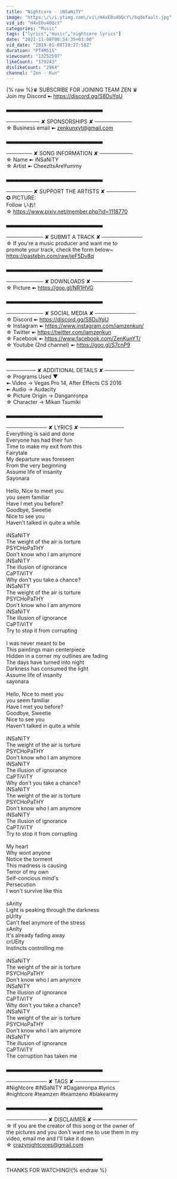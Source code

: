 ```yaml
---
title: "Nightcore - iNSaNiTY"
image: "https:\/\/i.ytimg.com\/vi\/H4xE0u4OQcY\/hqdefault.jpg"
vid_id: "H4xE0u4OQcY"
categories: "Music"
tags: ["lyrics","music","nightcore lyrics"]
date: "2021-11-08T08:34:35+03:00"
vid_date: "2019-01-08T20:27:58Z"
duration: "PT4M51S"
viewcount: "13252597"
likeCount: "179243"
dislikeCount: "2964"
channel: "Zen - Kun"
---
```

{% raw %}♛ SUBSCRIBE FOR JOINING TEAM ZEN ♛<br />Join my Discord ➼ <a rel="nofollow" target="blank" href="https://discord.gg/S8DuYqU">https://discord.gg/S8DuYqU</a><br /><br />▃▃▃▃▃▃▃▃▃▃▃▃▃▃▃▃▃▃▃▃▃▃▃▃<br /><br />───────── ✘ SPONSORSHIPS ✘ ──────────<br />☆ Business email ➼ zenkunxyt@gmail.com<br /><br />▃▃▃▃▃▃▃▃▃▃▃▃▃▃▃▃▃▃▃▃▃▃▃▃<br /><br />─────── ✘ SONG INFORMATION ✘ ─────────<br />☆ Name ➼ iNSaNiTY<br />☆ Artist ➼ CheezItsAreYummy<br /><br />▃▃▃▃▃▃▃▃▃▃▃▃▃▃▃▃▃▃▃▃▃▃▃▃<br /><br />─────── ✘ SUPPORT THE ARTISTS ✘ ────────<br />✪ PICTURE:<br /> Follow いお! <br />☆ <a rel="nofollow" target="blank" href="https://www.pixiv.net/member.php?id=1118770">https://www.pixiv.net/member.php?id=1118770</a><br /><br />▃▃▃▃▃▃▃▃▃▃▃▃▃▃▃▃▃▃▃▃▃▃▃▃<br /><br />────────── ✘ SUBMIT A TRACK ✘ ───────────<br />☆ If you're a music producer and want me to<br />promote your track, check the form below~<br /><a rel="nofollow" target="blank" href="https://pastebin.com/raw/jeF5Dv8q">https://pastebin.com/raw/jeF5Dv8q</a><br /><br />▃▃▃▃▃▃▃▃▃▃▃▃▃▃▃▃▃▃▃▃▃▃▃▃<br /><br />────────── ✘ DOWNLOADS ✘ ───────────<br />☆ Picture ➼ <a rel="nofollow" target="blank" href="https://goo.gl/NR1HVG">https://goo.gl/NR1HVG</a><br /><br />▃▃▃▃▃▃▃▃▃▃▃▃▃▃▃▃▃▃▃▃▃▃▃▃<br /><br />────────── ✘ SOCIAL MEDIA ✘ ───────────<br />☆ Discord ➼ <a rel="nofollow" target="blank" href="https://discord.gg/S8DuYqU">https://discord.gg/S8DuYqU</a><br />☆ Instagram ➼ <a rel="nofollow" target="blank" href="https://www.instagram.com/iamzenkun/">https://www.instagram.com/iamzenkun/</a><br />☆ Twitter ➼ <a rel="nofollow" target="blank" href="https://twitter.com/iamzenkun">https://twitter.com/iamzenkun</a><br />☆ Facebook ➼ <a rel="nofollow" target="blank" href="https://www.facebook.com/ZenKunYT/">https://www.facebook.com/ZenKunYT/</a><br />☆ Youtube (2nd channel) ➼ <a rel="nofollow" target="blank" href="https://goo.gl/S7cnP9">https://goo.gl/S7cnP9</a><br /><br />▃▃▃▃▃▃▃▃▃▃▃▃▃▃▃▃▃▃▃▃▃▃▃▃<br /><br />──────── ✘ ADDITIONAL DETAILS ✘ ────────<br />☆ Programs Used ▼<br />➼ Video → Vegas Pro 14, After Effects CS 2016<br />➼ Audio → Audacity<br />☆ Picture Origin → Danganronpa<br />☆ Character → Mikan Tsumiki<br /><br />▃▃▃▃▃▃▃▃▃▃▃▃▃▃▃▃▃▃▃▃▃▃▃▃<br /><br />─────────── ✘ LYRICS ✘ ────────────<br />Everything is said and done <br />Everyone has had their fun <br />Time to make my exit from this <br />Fairytale <br />My departure was foreseen <br />From the very beginning <br />Assume life of insanity <br />Sayonara <br /><br />Hello, Nice to meet you <br />you seem familiar <br />Have I met you before? <br />Goodbye, Sweetie <br />Nice to see you <br />Haven't talked in quite a while <br /><br />iNSaNiTY <br />The weight of the air is torture <br />PSYCHoPaTHY <br />Don't know who I am anymore <br />iNSaNiTY <br />The illusion of ignorance <br />CaPTiViTY <br />Why don't you take a chance? <br />iNSaNiTY <br />The weight of the air is torture <br />PSYCHoPaTHY <br />Don't know who I am anymore <br />iNSaNiTY <br />The illusion of ignorance <br />CaPTiViTY <br />Try to stop it from corrupting <br /><br />I was never meant to be <br />This paintings main centerpiece <br />Hidden in a corner my outlines are fading <br />The days have turned into night <br />Darkness has consumed the light <br />Assume life of insanity <br />sayonara <br /><br />Hello, Nice to meet you <br />you seem familiar <br />Have I met you before? <br />Goodbye, Sweetie <br />Nice to see you <br />Haven't talked in quite a while <br /><br />iNSaNiTY <br />The weight of the air is torture <br />PSYCHoPaTHY <br />Don't know who I am anymore <br />iNSaNiTY <br />The illusion of ignorance <br />CaPTiViTY <br />Why don't you take a chance? <br />iNSaNiTY <br />The weight of the air is torture <br />PSYCHoPaTHY <br />Don't know who I am anymore <br />iNSaNiTY <br />The illusion of ignorance <br />CaPTiViTY <br />Try to stop it from corrupting <br /><br />My heart <br />Why wont anyone <br />Notice the torment <br />This madness is causing <br />Terror of my own <br />Self-concious mind's <br />Persecution <br />I won't survive like this <br /><br />sAnIty <br />Light is peaking through the darkness <br />pUrIty <br />Can't feel anymore of the stress <br />sAnIty <br />It's already fading away <br />crUElty <br />Instincts controlling me <br /><br />iNSaNiTY <br />The weight of the air is torture <br />PSYCHoPaTHY <br />Don't know who I am anymore <br />iNSaNiTY <br />The illusion of ignorance <br />CaPTiViTY <br />Why don't you take a chance? <br />iNSaNiTY <br />The weight of the air is torture <br />PSYCHoPaTHY <br />Don't know who I am anymore <br />iNSaNiTY <br />The illusion of ignorance <br />CaPTiViTY <br />The corruption has taken me<br /><br />▃▃▃▃▃▃▃▃▃▃▃▃▃▃▃▃▃▃▃▃▃▃▃▃<br /><br />─────────── ✘ TAGS ✘ ────────────<br />#Nightcore #iNSaNiTY #Daganronpa #lyrics<br />#nightcore #teamzen #teamzeno #blakearmy<br /><br />▃▃▃▃▃▃▃▃▃▃▃▃▃▃▃▃▃▃▃▃▃▃▃▃<br /><br />─────────── ✘ DISCLAIMER ✘ ────────────<br />☆ If you are the creator of this song or the owner of<br />the pictures and you don't want me to use them in my <br />video, email me and I'll take it down<br />☆ crazynightcores@gmail.com<br /><br />▃▃▃▃▃▃▃▃▃▃▃▃▃▃▃▃▃▃▃▃▃▃▃▃<br /><br />THANKS FOR WATCHING!{% endraw %}
